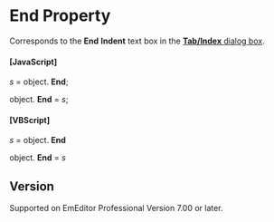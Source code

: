 # End Property

Corresponds to the **End**
**Indent** text box in the
[**Tab/Index** dialog box](../../dlg/properties/general/indent/index).

#### \[JavaScript\]

_s_ = object. **End**;

object. **End** = _s_;

#### \[VBScript\]

_s_ = object. **End**

object. **End** = _s_

## Version

Supported on EmEditor Professional Version 7.00 or later.